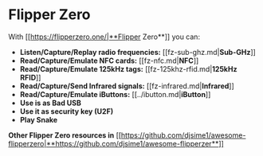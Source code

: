 # Flipper Zero


With [[https://flipperzero.one/|**Flipper Zero**]] you can:

- **Listen/Capture/Replay radio frequencies:** [[fz-sub-ghz.md|**Sub-GHz**]]
- **Read/Capture/Emulate NFC cards:** [[fz-nfc.md|**NFC**]]
- **Read/Capture/Emulate 125kHz tags:** [[fz-125khz-rfid.md|**125kHz RFID**]]
- **Read/Capture/Send Infrared signals:** [[fz-infrared.md|**Infrared**]]
- **Read/Capture/Emulate iButtons:** [[../ibutton.md|**iButton**]]
- **Use is as Bad USB**
- **Use it as security key (U2F)**
- **Play Snake**

**Other Flipper Zero resources in** [[https://github.com/djsime1/awesome-flipperzero|**https://github.com/djsime1/awesome-flipperzer**]]



